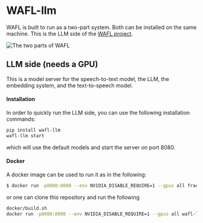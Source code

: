 # WAFL-llm

WAFL is built to run as a two-part system.
Both can be installed on the same machine.
This is the LLM side of the [WAFL project](https://github.com/fractalego/wafl).

![The two parts of WAFL](images/two-parts.png)


## LLM side (needs a GPU)

This is a model server for the speech-to-text model, the LLM, the embedding system, and the text-to-speech model.

#### Installation
In order to quickly run the LLM side, you can use the following installation commands:
```bash
pip install wafl-llm
wafl-llm start
```
which will use the default models and start the server on port 8080.


#### Docker
A docker image can be used to run it as in the following:

```bash
$ docker run -p8080:8080 --env NVIDIA_DISABLE_REQUIRE=1 --gpus all fractalego/wafl-llm:latest
```

or one can clone this repository and run the following

```bash
docker/build.sh
docker run -p8080:8080 --env NVIDIA_DISABLE_REQUIRE=1 --gpus all wafl-llm
```

